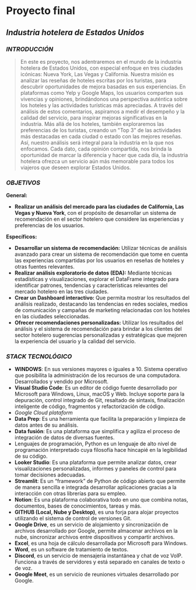 # **Proyecto final**

## *Industria hotelera de Estados Unidos*

### *INTRODUCCIÓN*

> En este es proyecto, nos adentraremos en el mundo de la industria hotelera de Estados Unidos, con especial enfoque en tres ciudades icónicas: Nueva York, Las Vegas y California. Nuestra misión es analizar las reseñas de hoteles escritas por los turistas, para descubrir oportunidades de mejora basadas en sus experiencias.
En plataformas como Yelp y Google Maps, los usuarios comparten sus vivencias y opiniones, brindándonos una perspectiva auténtica sobre los hoteles y las actividades turísticas más apreciadas. A través del análisis de estos comentarios, aspiramos a medir el desempeño y la calidad del servicio, para inspirar mejoras significativas en la industria.
Más allá de los hoteles, también exploraremos las preferencias de los turistas, creando un "Top 3" de las actividades más destacadas en cada ciudad o estado con las mejores reseñas. Así, nuestro análisis será integral para la industria en la que nos enfocamos.
Cada dato, cada opinión compartida, nos brinda la oportunidad de marcar la diferencia y hacer que cada día, la industria hotelera ofrezca un servicio aún más memorable para todos los viajeros que deseen explorar Estados Unidos.

### *OBJETIVOS*

**General:**
- **Realizar un análisis del mercado para las ciudades de California, Las Vegas y Nueva York**, con el propósito de desarrollar un sistema de recomendación en el sector hotelero que considere las experiencias y preferencias de los usuarios.

**Específicos:**
- **Desarrollar un sistema de recomendación:** Utilizar técnicas de análisis avanzado para crear un sistema de recomendación que tome en cuenta las experiencias compartidas por los usuarios en reseñas de hoteles y otras fuentes relevantes.
- **Realizar análisis exploratorio de datos (EDA):** Mediante técnicas estadísticas y visualizaciones, explorar el DataFrame integrado para identificar patrones, tendencias y características relevantes del mercado hotelero en las tres ciudades.
- **Crear un Dashboard interactivo:** Que permita mostrar los resultados del análisis realizado, destacando las tendencias en redes sociales, medios de comunicación y campañas de marketing relacionadas con los hoteles en las ciudades seleccionadas.
- **Ofrecer recomendaciones personalizadas:** Utilizar los resultados del análisis y el sistema de recomendación para brindar a los clientes del sector hotelero sugerencias personalizadas y estratégicas que mejoren la experiencia del usuario y la calidad del servicio.

### *STACK TECNOLÓGICO*

- **WINDOWS**: En sus versiones mayores o iguales a 10. Sistema operativo que posibilita la administración de los recursos de una computadora. Desarrollados y vendido por Microsoft.
- **Visual Studio Code**: Es un editor de código fuente desarrollado por Microsoft para Windows, Linux, macOS y Web. Incluye soporte para la depuración, control integrado de Git, resaltado de sintaxis, finalización inteligente de código, fragmentos y refactorización de código.
- *Google Cloud plataform*
- **Data Prep**: Es una herramienta que facilita la preparación y limpieza de datos antes de su análisis.
- **Data fusión**: Es una plataforma que simplifica y agiliza el proceso de integración de datos de diversas fuentes. 
- Lenguajes de programación, Python es un lenguaje de alto nivel de programación interpretado cuya filosofía hace hincapié en la legibilidad de su código.
- **Looker Studio**: Es una plataforma que permite analizar datos, crear visualizaciones personalizadas, informes y paneles de control para tomar decisiones adecuadas.
- **Streamlit**: Es un “framework” de Python de código abierto que permite de manera sencilla e integrada desarrollar aplicaciones gracias a la interacción con otras librerías para su empleo.
- **Notion**: Es una plataforma colaborativa todo en uno que combina notas, documentos, bases de conocimientos, tareas y más.
- **GITHUB (Local, Nube y Desktop)**, es una forja para alojar proyectos utilizando el sistema de control de versiones Git.
- **Google Drive**, es un servicio de alojamiento y sincronización de archivos desarrollado por Google, permite almacenar archivos en la nube, sincronizar archivos entre dispositivos y compartir archivos.
- **Excel**, es una hoja de cálculo desarrollada por Microsoft para Windows.
- **Word**, es un software de tratamiento de textos.
- **Discord**, es un servicio de mensajería instantánea y chat de voz VolP. Funciona a través de servidores y está separado en canales de texto o de voz.
- **Google Meet**, es un servicio de reuniones virtuales desarrollado por Google.
